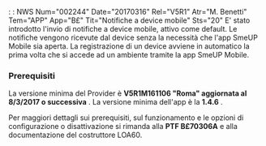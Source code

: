  :  : NWS Num="002244" Date="20170316" Rel="V5R1" Atr="M. Benetti" Tem="APP" App="B£" Tit="Notifiche a device mobile" Sts="20"
E' stato introdotto l'invio di notifiche a device mobile, attivo come default.
Le notifiche vengono ricevute dal device senza la necessità che l'app SmeUP Mobile sia aperta.
La registrazione di un device avviene in automatico la prima volta che si accede ad un ambiente tramite la app SmeUP Mobile.

<h3>Prerequisiti</h3>
La versione minima del Provider è <b>V5R1M161106 "Roma" aggiornata al 8/3/2017 o successiva</b> .
La versione minima dell'app è la <b>1.4.6</b> .

Per maggiori dettagli sui prerequisiti, sul funzionamento e le opzioni di configurazione o disattivazione si rimanda alla <b>PTF B£70306A</b> e alla documentazione del costruttore LOA60.
